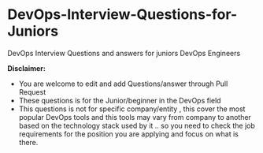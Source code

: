 # DevOps-Interview-Questions-for-Juniors
DevOps Interview Questions and answers for juniors DevOps Engineers 

**Disclaimer:**
- You are welcome to edit and add Questions/answer through Pull Request
- These questions is for the Junior/beginner in the DevOps field
- This questions is not for specific company/entity , this cover the most popular DevOps tools and this tools may vary from company to another based on the technology stack used by it .. so you need to check the job requirements for the position you are applying and focus on what is there.
